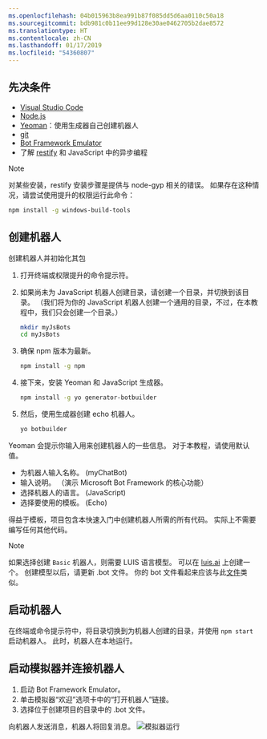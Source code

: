 ```yaml
---
ms.openlocfilehash: 04b015963b8ea991b87f085dd5d6aa0110c50a18
ms.sourcegitcommit: bdb981c0b11ee99d128e30ae0462705b2dae8572
ms.translationtype: HT
ms.contentlocale: zh-CN
ms.lasthandoff: 01/17/2019
ms.locfileid: "54360807"
---
```

## <a name="prerequisites"></a>先决条件

- [Visual Studio Code](https://www.visualstudio.com/downloads)
- [Node.js](https://nodejs.org/)
- [Yeoman](http://yeoman.io/)：使用生成器自己创建机器人
- [git](https://git-scm.com/)
- [Bot Framework Emulator](https://github.com/Microsoft/BotFramework-Emulator)
- 了解 [restify](http://restify.com/) 和 JavaScript 中的异步编程

> [!NOTE]
> 对某些安装，restify 安装步骤是提供与 node-gyp 相关的错误。
> 如果存在这种情况，请尝试使用提升的权限运行此命令：
> ```bash
> npm install -g windows-build-tools
> ```

## <a name="create-a-bot"></a>创建机器人

创建机器人并初始化其包

1. 打开终端或权限提升的命令提示符。
1. 如果尚未为 JavaScript 机器人创建目录，请创建一个目录，并切换到该目录。 （我们将为你的 JavaScript 机器人创建一个通用的目录，不过，在本教程中，我们只会创建一个目录。）

   ```bash
   mkdir myJsBots
   cd myJsBots
   ```

1. 确保 npm 版本为最新。

   ```bash
   npm install -g npm
   ```

1. 接下来，安装 Yeoman 和 JavaScript 生成器。

   ```bash
   npm install -g yo generator-botbuilder
   ```

1. 然后，使用生成器创建 echo 机器人。

   ```bash
   yo botbuilder
   ```

Yeoman 会提示你输入用来创建机器人的一些信息。 对于本教程，请使用默认值。

- 为机器人输入名称。 (myChatBot)
- 输入说明。 （演示 Microsoft Bot Framework 的核心功能）
- 选择机器人的语言。 (JavaScript)
- 选择要使用的模板。 (Echo)

得益于模板，项目包含本快速入门中创建机器人所需的所有代码。 实际上不需要编写任何其他代码。

> [!NOTE]
> 如果选择创建 `Basic` 机器人，则需要 LUIS 语言模型。 可以在 [luis.ai](https://www.luis.ai) 上创建一个。 创建模型以后，请更新 .bot 文件。 你的 bot 文件看起来应该与此[文件](../v4sdk/bot-builder-service-file.md)类似。

## <a name="start-your-bot"></a>启动机器人

在终端或命令提示符中，将目录切换到为机器人创建的目录，并使用 `npm start` 启动机器人。 此时，机器人在本地运行。

## <a name="start-the-emulator-and-connect-your-bot"></a>启动模拟器并连接机器人

1. 启动 Bot Framework Emulator。
2. 单击模拟器“欢迎”选项卡中的“打开机器人”链接。
3. 选择位于创建项目的目录中的 .bot 文件。

向机器人发送消息，机器人将回复消息。
![模拟器运行](../media/emulator-v4/js-quickstart.png)
